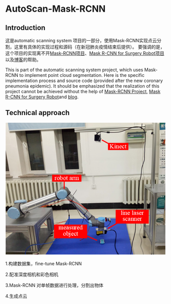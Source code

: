 # AutoScan-Mask-RCNN

## Introduction

这是automatic scanning system 项目的一部分，使用Mask-RCNN实现点云分割，这里有具体的实现过程和源码（在新冠肺炎疫情结束后提供）。
要强调的是，这个项目的实现离不开[Mask-RCNN项目](https://github.com/matterport/Mask_RCNN)、[Mask R-CNN for Surgery Robot项目](https://github.com/SUYEgit/Surgery-Robot-Detection-Segmentation)以及[博客](https://engineering.matterport.com/splash-of-color-instance-segmentation-with-mask-r-cnn-and-tensorflow-7c761e238b46)的帮助。

This is part of the automatic scanning system project, which uses Mask-RCNN to implement point cloud segmentation. Here is the specific implementation process and source code (provided after the new coronary pneumonia epidemic).
It should be emphasized that the realization of this project cannot be achieved without the help of [Mask-RCNN Project](https://github.com/matterport/Mask_RCNN), [Mask R-CNN for Surgery Robot](https://github.com/SUYEgit/Surgery-Robot-Detection-Segmentation)and [blog](https://engineering.matterport.com/splash-of-color-instance-segmentation-with-mask-r-cnn-and-tensorflow-7c761e238b46).

## Technical approach
![image](https://github.com/yangyipeng/AutoScan-Mask-RCNN/blob/master/system.png)

1.构建数据集，fine-tune Mask-RCNN

2.配准深度相机和彩色相机

3.Mask-RCNN 对单帧数据进行处理，分割出物体

4.生成点云


